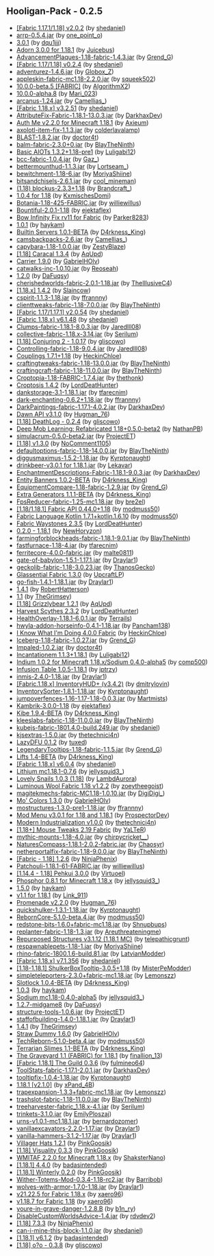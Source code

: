 ## Hooligan-Pack - 0.2.5
- [[Fabric 1.17.1/1.18] v2.0.2](https://www.curseforge.com/minecraft/mc-mods/slight-gui-modifications/files/3512331) (by [shedaniel](https://www.curseforge.com/members/shedaniel/projects))
- [arrp-0.5.4.jar](https://www.curseforge.com/minecraft/mc-mods/arrp/files/3529149) (by [one_point_o](https://www.curseforge.com/members/one_point_o/projects))
- [3.0.1](https://www.curseforge.com/minecraft/mc-mods/additional-additions/files/3555370) (by [dqu1jjj](https://www.curseforge.com/members/dqu1jjj/projects))
- [Adorn 3.0.0 for 1.18.1](https://www.curseforge.com/minecraft/mc-mods/adorn/files/3559753) (by [Juicebus](https://www.curseforge.com/members/juicebus/projects))
- [AdvancementPlaques-1.18-fabric-1.4.3.jar](https://www.curseforge.com/minecraft/mc-mods/advancement-plaques-fabric/files/3547914) (by [Grend_G](https://www.curseforge.com/members/grend_g/projects))
- [[Fabric 1.17/1.18] v0.2.4](https://www.curseforge.com/minecraft/mc-mods/advancements-enlarger/files/3329360) (by [shedaniel](https://www.curseforge.com/members/shedaniel/projects))
- [adventurez-1.4.6.jar](https://www.curseforge.com/minecraft/mc-mods/adventurez/files/3571849) (by [Globox_Z](https://www.curseforge.com/members/globox_z/projects))
- [appleskin-fabric-mc1.18-2.2.0.jar](https://www.curseforge.com/minecraft/mc-mods/appleskin/files/3544502) (by [squeek502](https://www.curseforge.com/members/squeek502/projects))
- [10.0.0-beta.5 [FABRIC]](https://www.curseforge.com/minecraft/mc-mods/applied-energistics-2/files/3600032) (by [AlgorithmX2](https://www.curseforge.com/members/algorithmx2/projects))
- [10.0.0-alpha.8](https://www.curseforge.com/minecraft/mc-mods/applied-energistics-2-wireless-terminals/files/3574377) (by [Mari_023](https://www.curseforge.com/members/mari_023/projects))
- [arcanus-1.24.jar](https://www.curseforge.com/minecraft/mc-mods/arcanus/files/3531929) (by [Camellias_](https://www.curseforge.com/members/camellias_/projects))
- [[Fabric 1.18.x] v3.2.51](https://www.curseforge.com/minecraft/mc-mods/architectury-fabric/files/3562469) (by [shedaniel](https://www.curseforge.com/members/shedaniel/projects))
- [AttributeFix-Fabric-1.18.1-13.0.3.jar](https://www.curseforge.com/minecraft/mc-mods/attributefix/files/3573453) (by [DarkhaxDev](https://www.curseforge.com/members/darkhaxdev/projects))
- [Auth Me v2.2.0 for Minecraft 1.18.1](https://www.curseforge.com/minecraft/mc-mods/auth-me/files/3569439) (by [Axieum](https://www.curseforge.com/members/axieum/projects))
- [axolotl-item-fix-1.1.3.jar](https://www.curseforge.com/minecraft/mc-mods/axolotl-bucket-fix/files/3515755) (by [colderlavalamp](https://www.curseforge.com/members/colderlavalamp/projects))
- [BLAST-1.8.2.jar](https://www.curseforge.com/minecraft/mc-mods/blast/files/3543409) (by [doctor4t](https://www.curseforge.com/members/doctor4t/projects))
- [balm-fabric-2.3.0+0.jar](https://www.curseforge.com/minecraft/mc-mods/balm-fabric/files/3558752) (by [BlayTheNinth](https://www.curseforge.com/members/blaytheninth/projects))
- [Basic AIOTs 1.3.2+1.18-pre1](https://www.curseforge.com/minecraft/mc-mods/basic-aiots/files/3524163) (by [Luligabi12](https://www.curseforge.com/members/luligabi12/projects))
- [bcc-fabric-1.0.4.jar](https://www.curseforge.com/minecraft/mc-mods/better-compatibility-checker/files/3569379) (by [Gaz_](https://www.curseforge.com/members/gaz_/projects))
- [bettermounthud-1.1.3.jar](https://www.curseforge.com/minecraft/mc-mods/better-mount-hud/files/3556489) (by [Lortseam_](https://www.curseforge.com/members/lortseam_/projects))
- [bewitchment-1.18-6.jar](https://www.curseforge.com/minecraft/mc-mods/bewitchment/files/3603729) (by [MoriyaShiine](https://www.curseforge.com/members/moriyashiine/projects))
- [bitsandchisels-2.6.1.jar](https://www.curseforge.com/minecraft/mc-mods/bits-and-chisels/files/3544729) (by [cool_mineman](https://www.curseforge.com/members/cool_mineman/projects))
- [(1.18) blockus-2.3.3+1.18](https://www.curseforge.com/minecraft/mc-mods/blockus/files/3542960) (by [Brandcraft_](https://www.curseforge.com/members/brandcraft_/projects))
- [1.0.4 for 1.18](https://www.curseforge.com/minecraft/mc-mods/boat-container/files/3545010) (by [KxmischesDomi](https://www.curseforge.com/members/kxmischesdomi/projects))
- [Botania-1.18-425-FABRIC.jar](https://www.curseforge.com/minecraft/mc-mods/botania-fabric/files/3560009) (by [williewillus](https://www.curseforge.com/members/williewillus/projects))
- [Bountiful-2.0.1-1.18](https://www.curseforge.com/minecraft/mc-mods/bountiful-fabric/files/3532889) (by [ejektaflex](https://www.curseforge.com/members/ejektaflex/projects))
- [Bow Infinity Fix rv11 for Fabric](https://www.curseforge.com/minecraft/mc-mods/bow-infinity-fix/files/3546225) (by [Parker8283](https://www.curseforge.com/members/parker8283/projects))
- [1.0.1](https://www.curseforge.com/minecraft/mc-mods/break-progress/files/3133167) (by [haykam](https://www.curseforge.com/members/haykam/projects))
- [Builtin Servers 1.0.1-BETA](https://www.curseforge.com/minecraft/mc-mods/builtin-servers/files/3541403) (by [D4rkness_King](https://www.curseforge.com/members/d4rkness_king/projects))
- [camsbackpacks-2.6.jar](https://www.curseforge.com/minecraft/mc-mods/cammies-wearable-backpacks/files/3555101) (by [Camellias_](https://www.curseforge.com/members/camellias_/projects))
- [capybara-1.18-1.0.0.jar](https://www.curseforge.com/minecraft/mc-mods/capybara-fabric/files/3546574) (by [ZestyBlaze](https://www.curseforge.com/members/zestyblaze/projects))
- [[1.18] Caracal 1.3.4](https://www.curseforge.com/minecraft/mc-mods/caracal-mod/files/3549068) (by [AqUpd](https://www.curseforge.com/members/aqupd/projects))
- [Carrier 1.9.0](https://www.curseforge.com/minecraft/mc-mods/carrier/files/3545495) (by [GabrielHOlv](https://www.curseforge.com/members/gabrielholv/projects))
- [catwalks-inc-1.0.10.jar](https://www.curseforge.com/minecraft/mc-mods/catwalks-inc/files/3570047) (by [Reoseah](https://www.curseforge.com/members/reoseah/projects))
- [1.2.0](https://www.curseforge.com/minecraft/mc-mods/chalk-fabric/files/3570844) (by [DaFuqsy](https://www.curseforge.com/members/dafuqsy/projects))
- [cherishedworlds-fabric-2.0.1-1.18.jar](https://www.curseforge.com/minecraft/mc-mods/cherished-worlds-fabric/files/3544922) (by [TheIllusiveC4](https://www.curseforge.com/members/theillusivec4/projects))
- [[1.18.x] 1.4.2](https://www.curseforge.com/minecraft/mc-mods/fabric-chisel/files/3573813) (by [Slaincow](https://www.curseforge.com/members/slaincow/projects))
- [cspirit-1.1.3-1.18.jar](https://www.curseforge.com/minecraft/mc-mods/christmas-spirit-rewoven/files/3553350) (by [ffrannny](https://www.curseforge.com/members/ffrannny/projects))
- [clienttweaks-fabric-1.18-7.0.0.jar](https://www.curseforge.com/minecraft/mc-mods/client-tweaks-fabric/files/3549496) (by [BlayTheNinth](https://www.curseforge.com/members/blaytheninth/projects))
- [[Fabric 1.17/1.17.1] v2.0.54](https://www.curseforge.com/minecraft/mc-mods/cloth-api/files/3336395) (by [shedaniel](https://www.curseforge.com/members/shedaniel/projects))
- [[Fabric 1.18.x] v6.1.48](https://www.curseforge.com/minecraft/mc-mods/cloth-config/files/3559638) (by [shedaniel](https://www.curseforge.com/members/shedaniel/projects))
- [Clumps-fabric-1.18.1-8.0.3.jar](https://www.curseforge.com/minecraft/mc-mods/clumps/files/3568861) (by [Jaredlll08](https://www.curseforge.com/members/jaredlll08/projects))
- [collective-fabric-1.18.x-3.14.jar](https://www.curseforge.com/minecraft/mc-mods/collective-fabric/files/3568581) (by [Serilum](https://www.curseforge.com/members/serilum/projects))
- [[1.18] Conjuring 2 - 1.0.17](https://www.curseforge.com/minecraft/mc-mods/conjuring/files/3545718) (by [gliscowo](https://www.curseforge.com/members/gliscowo/projects))
- [Controlling-fabric-1.18-9.0.4.jar](https://www.curseforge.com/minecraft/mc-mods/controlling/files/3548954) (by [Jaredlll08](https://www.curseforge.com/members/jaredlll08/projects))
- [Couplings 1.7.1+1.18](https://www.curseforge.com/minecraft/mc-mods/couplings/files/3554499) (by [HeckinChloe](https://www.curseforge.com/members/heckinchloe/projects))
- [craftingtweaks-fabric-1.18-13.0.0.jar](https://www.curseforge.com/minecraft/mc-mods/crafting-tweaks-fabric/files/3545612) (by [BlayTheNinth](https://www.curseforge.com/members/blaytheninth/projects))
- [craftingcraft-fabric-1.18-11.0.0.jar](https://www.curseforge.com/minecraft/mc-mods/craftingcraft-fabric/files/3550147) (by [BlayTheNinth](https://www.curseforge.com/members/blaytheninth/projects))
- [Croptopia-1.18-FABRIC-1.7.4.jar](https://www.curseforge.com/minecraft/mc-mods/croptopia-fabric/files/3569896) (by [thethonk](https://www.curseforge.com/members/thethonk/projects))
- [Croptosis 1.4.2](https://www.curseforge.com/minecraft/mc-mods/croptosis/files/3570324) (by [LordDeatHunter](https://www.curseforge.com/members/lorddeathunter/projects))
- [dankstorage-3.1-1.18.1.jar](https://www.curseforge.com/minecraft/mc-mods/dank-storage-fabric/files/3573620) (by [tfarecnim](https://www.curseforge.com/members/tfarecnim/projects))
- [dark-enchanting-0.6.2+1.18.jar](https://www.curseforge.com/minecraft/mc-mods/dark-enchanting/files/3567045) (by [ffrannny](https://www.curseforge.com/members/ffrannny/projects))
- [DarkPaintings-fabric-1.17.1-4.0.2.jar](https://www.curseforge.com/minecraft/mc-mods/dark-paintings/files/3400950) (by [DarkhaxDev](https://www.curseforge.com/members/darkhaxdev/projects))
- [Dawn API v3.1.0](https://www.curseforge.com/minecraft/mc-mods/dawn/files/3543407) (by [Hugman_76](https://www.curseforge.com/members/hugman_76/projects))
- [[1.18] DeathLog - 0.2.4](https://www.curseforge.com/minecraft/mc-mods/deathlog/files/3545546) (by [gliscowo](https://www.curseforge.com/members/gliscowo/projects))
- [Deep Mob Learning: Refabricated 1.18+0.5.0-beta2](https://www.curseforge.com/minecraft/mc-mods/deep-mob-learning-refabricated/files/3561305) (by [NathanPB](https://www.curseforge.com/members/nathanpb/projects))
- [simulacrum-0.5.0-beta2.jar](https://www.curseforge.com/minecraft/mc-mods/deep-mob-learning-simulacrum/files/3567282) (by [ProjectET](https://www.curseforge.com/members/projectet/projects))
- [[1.18] v1.3.0](https://www.curseforge.com/minecraft/mc-mods/deepslatecutting/files/3546240) (by [NoComment1105](https://www.curseforge.com/members/nocomment1105/projects))
- [defaultoptions-fabric-1.18-14.0.0.jar](https://www.curseforge.com/minecraft/mc-mods/default-options-fabric/files/3549418) (by [BlayTheNinth](https://www.curseforge.com/members/blaytheninth/projects))
- [diggusmaximus-1.5.2-1.18.jar](https://www.curseforge.com/minecraft/mc-mods/diggus-maximus/files/3548503) (by [Kyrptonaught](https://www.curseforge.com/members/kyrptonaught/projects))
- [drinkbeer-v3.0.1 for 1.18.1.jar](https://www.curseforge.com/minecraft/mc-mods/drink-beer-fabric/files/3571696) (by [Lekavar](https://www.curseforge.com/members/lekavar/projects))
- [EnchantmentDescriptions-Fabric-1.18.1-9.0.3.jar](https://www.curseforge.com/minecraft/mc-mods/enchantment-descriptions/files/3573558) (by [DarkhaxDev](https://www.curseforge.com/members/darkhaxdev/projects))
- [Entity Banners 1.0.2-BETA](https://www.curseforge.com/minecraft/mc-mods/entity-banners/files/3541351) (by [D4rkness_King](https://www.curseforge.com/members/d4rkness_king/projects))
- [EquipmentCompare-1.18-fabric-1.2.9.jar](https://www.curseforge.com/minecraft/mc-mods/equipment-compare-fabric/files/3548173) (by [Grend_G](https://www.curseforge.com/members/grend_g/projects))
- [Extra Generators 1.1.1-BETA](https://www.curseforge.com/minecraft/mc-mods/extra-generators/files/3544998) (by [D4rkness_King](https://www.curseforge.com/members/d4rkness_king/projects))
- [FpsReducer-fabric-1.25-mc1.18.jar](https://www.curseforge.com/minecraft/mc-mods/fps-reducer/files/3548893) (by [bre2el](https://www.curseforge.com/members/bre2el/projects))
- [[1.18/1.18.1] Fabric API 0.44.0+1.18](https://www.curseforge.com/minecraft/mc-mods/fabric-api/files/3546679) (by [modmuss50](https://www.curseforge.com/members/modmuss50/projects))
- [Fabric Language Kotlin 1.7.1+kotlin.1.6.10](https://www.curseforge.com/minecraft/mc-mods/fabric-language-kotlin/files/3573712) (by [modmuss50](https://www.curseforge.com/members/modmuss50/projects))
- [Fabric Waystones 2.3.5](https://www.curseforge.com/minecraft/mc-mods/fabric-waystones/files/3569255) (by [LordDeatHunter](https://www.curseforge.com/members/lorddeathunter/projects))
- [0.2.0 - 1.18.1](https://www.curseforge.com/minecraft/mc-mods/farmers-delight-fabric/files/3559302) (by [NewHoryzon](https://www.curseforge.com/members/newhoryzon/projects))
- [farmingforblockheads-fabric-1.18.1-9.0.1.jar](https://www.curseforge.com/minecraft/mc-mods/farming-for-blockheads-fabric/files/3558780) (by [BlayTheNinth](https://www.curseforge.com/members/blaytheninth/projects))
- [fastfurnace-1.18-4.jar](https://www.curseforge.com/minecraft/mc-mods/fast-furnace-for-fabric/files/3558448) (by [tfarecnim](https://www.curseforge.com/members/tfarecnim/projects))
- [ferritecore-4.0.0-fabric.jar](https://www.curseforge.com/minecraft/mc-mods/ferritecore-fabric/files/3550048) (by [malte0811](https://www.curseforge.com/members/malte0811/projects))
- [gate-of-babylon-1.5.1-1.17.1.jar](https://www.curseforge.com/minecraft/mc-mods/gate-of-babylon/files/3452626) (by [Draylar1](https://www.curseforge.com/members/draylar1/projects))
- [geckolib-fabric-1.18-3.0.23.jar](https://www.curseforge.com/minecraft/mc-mods/geckolib/files/3557186) (by [ThanosGecko](https://www.curseforge.com/members/thanosgecko/projects))
- [Glassential Fabric 1.3.0](https://www.curseforge.com/minecraft/mc-mods/glassential-fabric/files/3532014) (by [UpcraftLP](https://www.curseforge.com/members/upcraftlp/projects))
- [go-fish-1.4.1-1.18.1.jar](https://www.curseforge.com/minecraft/mc-mods/go-fish/files/3561290) (by [Draylar1](https://www.curseforge.com/members/draylar1/projects))
- [1.4.1](https://www.curseforge.com/minecraft/mc-mods/goblin-traders-fabric/files/3543200) (by [RobertHatterson](https://www.curseforge.com/members/roberthatterson/projects))
- [1.1](https://www.curseforge.com/minecraft/mc-mods/grims-transportables/files/3565219) (by [TheGrimsey](https://www.curseforge.com/members/thegrimsey/projects))
- [[1.18] Grizzlybear 1.2.1](https://www.curseforge.com/minecraft/mc-mods/grizzly-bear/files/3549055) (by [AqUpd](https://www.curseforge.com/members/aqupd/projects))
- [Harvest Scythes 2.3.2](https://www.curseforge.com/minecraft/mc-mods/harvest-scythes/files/3568995) (by [LordDeatHunter](https://www.curseforge.com/members/lorddeathunter/projects))
- [HealthOverlay-1.18.1-6.0.1.jar](https://www.curseforge.com/minecraft/mc-mods/health-overlay-fabric/files/3563686) (by [Terrails](https://www.curseforge.com/members/terrails/projects))
- [hwyla-addon-horseinfo-0.4.1-1.18.jar](https://www.curseforge.com/minecraft/mc-mods/hwyla-addon-horse-info/files/3568159) (by [Pancham138](https://www.curseforge.com/members/pancham138/projects))
- [I Know What I'm Doing 4.0.0 Fabric](https://www.curseforge.com/minecraft/mc-mods/i-know-what-im-doing/files/3561096) (by [HeckinChloe](https://www.curseforge.com/members/heckinchloe/projects))
- [Iceberg-1.18-fabric-1.0.27.jar](https://www.curseforge.com/minecraft/mc-mods/iceberg-fabric/files/3546762) (by [Grend_G](https://www.curseforge.com/members/grend_g/projects))
- [Impaled-1.0.2.jar](https://www.curseforge.com/minecraft/mc-mods/impaled/files/3543408) (by [doctor4t](https://www.curseforge.com/members/doctor4t/projects))
- [Incantationem 1.1.3+1.18.1](https://www.curseforge.com/minecraft/mc-mods/incantationem/files/3571914) (by [Luligabi12](https://www.curseforge.com/members/luligabi12/projects))
- [Indium 1.0.2 for Minecraft 1.18.x/Sodium 0.4.0-alpha5](https://www.curseforge.com/minecraft/mc-mods/indium/files/3542434) (by [comp500](https://www.curseforge.com/members/comp500/projects))
- [Infusion Table 1.0.5-1.18.1](https://www.curseforge.com/minecraft/mc-mods/infusion-table/files/3566189) (by [jptrzy](https://www.curseforge.com/members/jptrzy/projects))
- [inmis-2.4.0-1.18.jar](https://www.curseforge.com/minecraft/mc-mods/inmis/files/3557005) (by [Draylar1](https://www.curseforge.com/members/draylar1/projects))
- [[Fabric.1.18.x] InventoryHUD+ (v3.4.2)](https://www.curseforge.com/minecraft/mc-mods/inventory-hud-forge/files/3545928) (by [dmitrylovin](https://www.curseforge.com/members/dmitrylovin/projects))
- [InventorySorter-1.8.1-1.18.jar](https://www.curseforge.com/minecraft/mc-mods/inventory-sorting/files/3553026) (by [Kyrptonaught](https://www.curseforge.com/members/kyrptonaught/projects))
- [jumpoverfences-1.16-1.17-1.18-0.0.3.jar](https://www.curseforge.com/minecraft/mc-mods/jumpoverfences/files/2992917) (by [Martmists](https://www.curseforge.com/members/martmists/projects))
- [Kambrik-3.0.0-1.18](https://www.curseforge.com/minecraft/mc-mods/kambrik/files/3532109) (by [ejektaflex](https://www.curseforge.com/members/ejektaflex/projects))
- [Kibe 1.9.4-BETA](https://www.curseforge.com/minecraft/mc-mods/kibe/files/3524209) (by [D4rkness_King](https://www.curseforge.com/members/d4rkness_king/projects))
- [kleeslabs-fabric-1.18-11.0.0.jar](https://www.curseforge.com/minecraft/mc-mods/kleeslabs-fabric/files/3549467) (by [BlayTheNinth](https://www.curseforge.com/members/blaytheninth/projects))
- [kubejs-fabric-1801.4.0-build.249.jar](https://www.curseforge.com/minecraft/mc-mods/kubejs-fabric/files/3574220) (by [shedaniel](https://www.curseforge.com/members/shedaniel/projects))
- [kjsextras-1.5.0.jar](https://www.curseforge.com/minecraft/mc-mods/kubejs-extras/files/3545041) (by [thetechnici4n](https://www.curseforge.com/members/thetechnici4n/projects))
- [LazyDFU 0.1.2](https://www.curseforge.com/minecraft/mc-mods/lazydfu/files/3209972) (by [tuxed](https://www.curseforge.com/members/tuxed/projects))
- [LegendaryTooltips-1.18-fabric-1.1.5.jar](https://www.curseforge.com/minecraft/mc-mods/legendary-tooltips-fabric/files/3548145) (by [Grend_G](https://www.curseforge.com/members/grend_g/projects))
- [Lifts 1.4-BETA](https://www.curseforge.com/minecraft/mc-mods/lifts/files/3545028) (by [D4rkness_King](https://www.curseforge.com/members/d4rkness_king/projects))
- [[Fabric 1.18.x] v6.0.4](https://www.curseforge.com/minecraft/mc-mods/light-overlay/files/3552777) (by [shedaniel](https://www.curseforge.com/members/shedaniel/projects))
- [Lithium mc1.18.1-0.7.6](https://www.curseforge.com/minecraft/mc-mods/lithium/files/3565566) (by [jellysquid3_](https://www.curseforge.com/members/jellysquid3_/projects))
- [Lovely Snails 1.0.3 (1.18)](https://www.curseforge.com/minecraft/mc-mods/lovely-snails/files/3546566) (by [LambdAurora](https://www.curseforge.com/members/lambdaurora/projects))
- [Luminous Wool Fabric 1.18 v1.2.2](https://www.curseforge.com/minecraft/mc-mods/luminous-wool/files/3542944) (by [zoeytheegoist](https://www.curseforge.com/members/zoeytheegoist/projects))
- [magitekmechs-fabric-MC1.18-1.0.10.jar](https://www.curseforge.com/minecraft/mc-mods/magitek-mechs/files/3554554) (by [DigiDigi_](https://www.curseforge.com/members/digidigi_/projects))
- [Mo' Colors 1.3.0](https://www.curseforge.com/minecraft/mc-mods/mo-colors/files/3545623) (by [GabrielHOlv](https://www.curseforge.com/members/gabrielholv/projects))
- [mostructures-1.3.0-pre1-1.18.jar](https://www.curseforge.com/minecraft/mc-mods/mo-structures/files/3567077) (by [ffrannny](https://www.curseforge.com/members/ffrannny/projects))
- [Mod Menu v3.0.1 for 1.18 and 1.18.1](https://www.curseforge.com/minecraft/mc-mods/modmenu/files/3570652) (by [ProspectorDev](https://www.curseforge.com/members/prospectordev/projects))
- [Modern Industrialization v1.0.0](https://www.curseforge.com/minecraft/mc-mods/modern-industrialization/files/3561180) (by [thetechnici4n](https://www.curseforge.com/members/thetechnici4n/projects))
- [[1.18+] Mouse Tweaks 2.19 Fabric](https://www.curseforge.com/minecraft/mc-mods/mouse-tweaks/files/3570512) (by [YaLTeR](https://www.curseforge.com/members/yalter/projects))
- [mythic-mounts-1.18-4.0.jar](https://www.curseforge.com/minecraft/mc-mods/mythic-mounts/files/3570219) (by [chirpycricket__](https://www.curseforge.com/members/chirpycricket__/projects))
- [NaturesCompass-1.18.1-2.0.2-fabric.jar](https://www.curseforge.com/minecraft/mc-mods/natures-compass/files/3569968) (by [Chaosyr](https://www.curseforge.com/members/chaosyr/projects))
- [netherportalfix-fabric-1.18-9.0.0.jar](https://www.curseforge.com/minecraft/mc-mods/netherportalfix-fabric/files/3549514) (by [BlayTheNinth](https://www.curseforge.com/members/blaytheninth/projects))
- [[Fabric - 1.18] 1.2.6](https://www.curseforge.com/minecraft/mc-mods/ninjaphenixs-container-library/files/3549144) (by [NinjaPhenix](https://www.curseforge.com/members/ninjaphenix/projects))
- [Patchouli-1.18.1-61-FABRIC.jar](https://www.curseforge.com/minecraft/mc-mods/patchouli-fabric/files/3565996) (by [williewillus](https://www.curseforge.com/members/williewillus/projects))
- [[1.14.4 - 1.18] Pehkui 3.0.0](https://www.curseforge.com/minecraft/mc-mods/pehkui/files/3542832) (by [Virtuoel](https://www.curseforge.com/members/virtuoel/projects))
- [Phosphor 0.8.1 for Minecraft 1.18.x](https://www.curseforge.com/minecraft/mc-mods/phosphor/files/3573395) (by [jellysquid3_](https://www.curseforge.com/members/jellysquid3_/projects))
- [1.5.0](https://www.curseforge.com/minecraft/mc-mods/pling/files/3550632) (by [haykam](https://www.curseforge.com/members/haykam/projects))
- [v1.1 for 1.18.1](https://www.curseforge.com/minecraft/mc-mods/plushie-mod/files/3559945) (by [Link_911](https://www.curseforge.com/members/link_911/projects))
- [Promenade v2.2.0](https://www.curseforge.com/minecraft/mc-mods/promenade/files/3553043) (by [Hugman_76](https://www.curseforge.com/members/hugman_76/projects))
- [quickshulker-1.3.1-1.18.jar](https://www.curseforge.com/minecraft/mc-mods/quick-shulker/files/3543268) (by [Kyrptonaught](https://www.curseforge.com/members/kyrptonaught/projects))
- [RebornCore-5.1.0-beta.4.jar](https://www.curseforge.com/minecraft/mc-mods/reborncore/files/3553654) (by [modmuss50](https://www.curseforge.com/members/modmuss50/projects))
- [redstone-bits-1.6.0+fabric-mc1.18.jar](https://www.curseforge.com/minecraft/mc-mods/redstone-bits/files/3537510) (by [Shnupbups](https://www.curseforge.com/members/shnupbups/projects))
- [replanter-fabric-1.18-1.3.jar](https://www.curseforge.com/minecraft/mc-mods/replanter/files/3543829) (by [Areuthreateningme](https://www.curseforge.com/members/areuthreateningme/projects))
- [Repurposed Structures v3.1.12 (1.18.1 MC)](https://www.curseforge.com/minecraft/mc-mods/repurposed-structures-fabric/files/3573524) (by [telepathicgrunt](https://www.curseforge.com/members/telepathicgrunt/projects))
- [respawnablepets-1.18-1.jar](https://www.curseforge.com/minecraft/mc-mods/respawnable-pets/files/3541956) (by [MoriyaShiine](https://www.curseforge.com/members/moriyashiine/projects))
- [rhino-fabric-1800.1.6-build.81.jar](https://www.curseforge.com/minecraft/mc-mods/rhino/files/3546070) (by [LatvianModder](https://www.curseforge.com/members/latvianmodder/projects))
- [[Fabric 1.18.x] v7.1.356](https://www.curseforge.com/minecraft/mc-mods/roughly-enough-items/files/3568540) (by [shedaniel](https://www.curseforge.com/members/shedaniel/projects))
- [[1.18-1.18.1] ShulkerBoxTooltip-3.0.5+1.18](https://www.curseforge.com/minecraft/mc-mods/shulkerboxtooltip/files/3549367) (by [MisterPeModder](https://www.curseforge.com/members/misterpemodder/projects))
- [simpleteleporters-2.3.0+fabric-mc1.18.jar](https://www.curseforge.com/minecraft/mc-mods/simple-teleporters-fabric/files/3540346) (by [Lemonszz](https://www.curseforge.com/members/lemonszz/projects))
- [Slotlock 1.0.4-BETA](https://www.curseforge.com/minecraft/mc-mods/slotlock/files/3541401) (by [D4rkness_King](https://www.curseforge.com/members/d4rkness_king/projects))
- [1.0.3](https://www.curseforge.com/minecraft/mc-mods/smoother-bedrock/files/3541955) (by [haykam](https://www.curseforge.com/members/haykam/projects))
- [Sodium mc1.18-0.4.0-alpha5](https://www.curseforge.com/minecraft/mc-mods/sodium/files/3542074) (by [jellysquid3_](https://www.curseforge.com/members/jellysquid3_/projects))
- [1.2.7-midgame8](https://www.curseforge.com/minecraft/mc-mods/spectrum/files/3606294) (by [DaFuqsy](https://www.curseforge.com/members/dafuqsy/projects))
- [structure-tools-1.0.6.jar](https://www.curseforge.com/minecraft/mc-mods/structure-tools/files/3541408) (by [ProjectET](https://www.curseforge.com/members/projectet/projects))
- [staffofbuilding-1.4.0-1.18.1.jar](https://www.curseforge.com/minecraft/mc-mods/staff-of-building/files/3565973) (by [Draylar1](https://www.curseforge.com/members/draylar1/projects))
- [1.4.1](https://www.curseforge.com/minecraft/mc-mods/stoneholm/files/3561773) (by [TheGrimsey](https://www.curseforge.com/members/thegrimsey/projects))
- [Straw Dummy 1.6.0](https://www.curseforge.com/minecraft/mc-mods/straw-dummy/files/3545764) (by [GabrielHOlv](https://www.curseforge.com/members/gabrielholv/projects))
- [TechReborn-5.1.0-beta.4.jar](https://www.curseforge.com/minecraft/mc-mods/techreborn/files/3553653) (by [modmuss50](https://www.curseforge.com/members/modmuss50/projects))
- [Terrarian Slimes 1.1-BETA](https://www.curseforge.com/minecraft/mc-mods/terrarian-slimes/files/3540934) (by [D4rkness_King](https://www.curseforge.com/members/d4rkness_king/projects))
- [The Graveyard 1.1 (FABRIC) for 1.18.1](https://www.curseforge.com/minecraft/mc-mods/the-graveyard-fabric/files/3561672) (by [finallion_13](https://www.curseforge.com/members/finallion_13/projects))
- [[Fabric 1.18.1] The Guild 0.3.6](https://www.curseforge.com/minecraft/mc-mods/guild/files/3562405) (by [fulmineo64](https://www.curseforge.com/members/fulmineo64/projects))
- [ToolStats-fabric-1.17.1-2.0.1.jar](https://www.curseforge.com/minecraft/mc-mods/tool-stats/files/3401002) (by [DarkhaxDev](https://www.curseforge.com/members/darkhaxdev/projects))
- [tooltipfix-1.0.4-1.18.jar](https://www.curseforge.com/minecraft/mc-mods/tooltipfix/files/3543273) (by [Kyrptonaught](https://www.curseforge.com/members/kyrptonaught/projects))
- [1.18.1 [v2.1.0]](https://www.curseforge.com/minecraft/mc-mods/towers-of-the-wild-reworked/files/3569598) (by [xPand_4B](https://www.curseforge.com/members/xpand_4b/projects))
- [trapexpansion-1.3.3+fabric-mc1.18.jar](https://www.curseforge.com/minecraft/mc-mods/trap-expansion-fabric/files/3540177) (by [Lemonszz](https://www.curseforge.com/members/lemonszz/projects))
- [trashslot-fabric-1.18-11.0.0.jar](https://www.curseforge.com/minecraft/mc-mods/trashslot-fabric-edition/files/3549376) (by [BlayTheNinth](https://www.curseforge.com/members/blaytheninth/projects))
- [treeharvester-fabric_1.18.x-4.1.jar](https://www.curseforge.com/minecraft/mc-mods/tree-harvester-fabric/files/3542092) (by [Serilum](https://www.curseforge.com/members/serilum/projects))
- [trinkets-3.1.0.jar](https://www.curseforge.com/minecraft/mc-mods/trinkets-fabric/files/3542826) (by [EmilyPloszaj](https://www.curseforge.com/members/emilyploszaj/projects))
- [urns-v1.0.1-mc1.18.1.jar](https://www.curseforge.com/minecraft/mc-mods/urns/files/3562558) (by [bernardozomer](https://www.curseforge.com/members/bernardozomer/projects))
- [vanillaexcavators-2.2.0-1.17.jar](https://www.curseforge.com/minecraft/mc-mods/vanilla-excavators/files/3368397) (by [Draylar1](https://www.curseforge.com/members/draylar1/projects))
- [vanilla-hammers-3.1.2-1.17.jar](https://www.curseforge.com/minecraft/mc-mods/vanilla-hammers/files/3368391) (by [Draylar1](https://www.curseforge.com/members/draylar1/projects))
- [Villager Hats 1.2.1](https://www.curseforge.com/minecraft/mc-mods/villager-hats-mod/files/3477938) (by [PinkGoosik](https://www.curseforge.com/members/pinkgoosik/projects))
- [[1.18] Visuality 0.3.3](https://www.curseforge.com/minecraft/mc-mods/visuality/files/3543841) (by [PinkGoosik](https://www.curseforge.com/members/pinkgoosik/projects))
- [WMITAF 2.2.0 for Minecraft 1.18.x](https://www.curseforge.com/minecraft/mc-mods/wmitaf/files/3566721) (by [ShaksterNano](https://www.curseforge.com/members/shaksternano/projects))
- [[1.18.1] 4.4.0](https://www.curseforge.com/minecraft/mc-mods/wthit/files/3569820) (by [badasintended](https://www.curseforge.com/members/badasintended/projects))
- [[1.18.1] Winterly 0.2.0](https://www.curseforge.com/minecraft/mc-mods/winterly/files/3573299) (by [PinkGoosik](https://www.curseforge.com/members/pinkgoosik/projects))
- [Wither-Totems-Mod-0.3.4-1.18-rc2.jar](https://www.curseforge.com/minecraft/mc-mods/wither-totem/files/3537842) (by [Barribob](https://www.curseforge.com/members/barribob/projects))
- [wolves-with-armor-1.7.0-1.18.jar](https://www.curseforge.com/minecraft/mc-mods/wolves-with-armor/files/3554382) (by [Draylar1](https://www.curseforge.com/members/draylar1/projects))
- [v21.22.5 for Fabric 1.18.x](https://www.curseforge.com/minecraft/mc-mods/xaeros-minimap/files/3562419) (by [xaero96](https://www.curseforge.com/members/xaero96/projects))
- [v1.18.7 for Fabric 1.18](https://www.curseforge.com/minecraft/mc-mods/xaeros-world-map/files/3562438) (by [xaero96](https://www.curseforge.com/members/xaero96/projects))
- [youre-in-grave-danger-1.2.8.B](https://www.curseforge.com/minecraft/mc-mods/youre-in-grave-danger/files/3569520) (by [b1n_ry](https://www.curseforge.com/members/b1n_ry/projects))
- [DisableCustomWorldsAdvice-1.4.jar](https://www.curseforge.com/minecraft/mc-mods/fabric-disable-custom-worlds-advice/files/3545078) (by [rdvdev2](https://www.curseforge.com/members/rdvdev2/projects))
- [[1.18] 7.3.3](https://www.curseforge.com/minecraft/mc-mods/expanded-storage-fabric/files/3555309) (by [NinjaPhenix](https://www.curseforge.com/members/ninjaphenix/projects))
- [can-i-mine-this-block-1.1.0.jar](https://www.curseforge.com/minecraft/mc-mods/can-i-mine-this-block/files/3367227) (by [shedaniel](https://www.curseforge.com/members/shedaniel/projects))
- [[1.18.1] v6.1.2](https://www.curseforge.com/minecraft/mc-mods/megane/files/3566292) (by [badasintended](https://www.curseforge.com/members/badasintended/projects))
- [[1.18] o?o - 0.3.8](https://www.curseforge.com/minecraft/mc-mods/owo-lib/files/3545678) (by [gliscowo](https://www.curseforge.com/members/gliscowo/projects))
